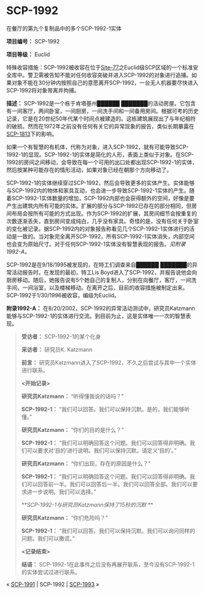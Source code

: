 # SCP-1992
                        




在餐厅的第九个复制品中的多个SCP-1992-1实体



**项目编号：** SCP-1992

**项目等级：** Euclid

特殊收容措施：SCP-1992被收容在位于[Site-77](/secure-facility-dossier-site-77)之Euclid级SCP区域的一个标准安全库中。警卫需被告知不能对任何收容突破并进入SCP-1992的对象进行追捕。如果对象不能在30分钟内按照自己的意愿离开SCP-1992，一台无人机器要尽快进入SCP-1992将对象带离并拘捕。

**描述：** SCP-1992是一个栋于肯塔基州██████ ███████的活动房屋。它包含有一间客厅，两间卧室，一间厨房，一间洗手间和一间备用房间。根据可考的历史记录，它是在20世纪50年代某个时间点被建造的。这栋建筑展现出了与年纪相符的破损。然而在1972年之前没有任何有关它的异常现象的报告，类似长期暴露在[SCP-1813](/scp-1813)下的影响。

如果一个有智慧的有机体，代称为对象，进入SCP-1992，就有可能导致SCP-1992-1的显现。SCP-1992-1的实体是简化的人形，表面上类似于对象。在SCP-1992的房间之间移动，会导致在每一个可用的出口处都出现SCP-1992-1的实体，然后按某种可能存在的情形活动，如果对象已经在朝那个方向移动了。

SCP-1992-1的实体继续穿过SCP-1992，然后会导致更多的实体产生。实体能够与SCP-1992内的物体和家具互动，也会进一步导致SCP-1992-1实体的产生。随着SCP-1992-1实体数量的增加，SCP-1992内部也会获得额外的空间，好像是要产生出建筑内所有可能的实体。扩展的部分与SCP-1992已存在的部分相同，但房间布局会按所有可能的方式出现。作为SCP-1992的扩展，其房间细节会按重复的次数逐渐丢失，直到房间变成纯白，几乎没有家具。奇怪的是，没有任何关于卧室的变化被记录。据SCP-1992内的对象报告称看见几个SCP-1992-1实体进行的活动是一致的。当对象完全离开SCP-1992，所有SCP-1992-1实体消失，内部空间也会变为原始尺寸。对于任何SCP-1992-1实体没有智慧表现的报告。*见附录1992-A。* 

SCP-1992是在9/18/1995被发现的，在特工们调查来自██████ ███████的异常活动报告时。在发现的最初，特工Lis Boyd进入了SCP-1992，并报告说他会向厨房移动。随后，她报告说有5个她自己的复制人，分别在向餐厅，客厅，一间洗手间，一间浴室，以及楼梯移动。在离开之后，目前的收容措施被制定出来。SCP-1992于1/30/1996被收容，编级为Euclid。

**附录1992-A：** 在8/20/2002，SCP-1992的异常活动测试中，研究员Katzmann能够与SCP-1992-1的实体进行交流。到目前为止，这是实体唯一一次的智慧表现。


> **受访者：** SCP-1992-1的某个化身
> 
> **采访者：** 研究员K. Katzmann
> 
> **前言：** 研究员Katzmann进入了SCP-1992，不久之后尝试与其中一个实体进行联系。
> 
> **<开始记录>** 
> 
> **研究员Katzmann：** “听得懂我说的话吗？”
> 
> **SCP-1992-1：** “我们可以回答。我们可以保持沉默。是的，我们能够听懂。”
> 
> **研究员Katzmann：** “你们的目的是什么？”
> 
> **SCP-1992-1：** “我们可以明确回答这个问题。我们可以回答得非明确。我们可以要求对‘目的’进行说明。我们可以保持沉默。请定义‘目的’。”
> 
> **研究员Katzmann：** “你们出现，存在的原因是什么？”
> 
> **SCP-1992-1：** “我们可以明确回答这个问题。我们可以回答得非明确。我们可以回答前一半。我们可以回答后一半。我们可以回答全部。我们可以要求进一步说明。我们可以选择。”
> 
> ***SCP-1992-1与研究员Katzmann保持了15秒的沉默* ** 
> 
> **研究员Katzmann：** “你们危险吗？”
> 
> **SCP-1992-1：** “我们可以回答。我们可以保持沉默。我们可以询问同样的问题。我们可以撒谎。”
> 
> **<记录结束>** 
> 
> **结语：** SCP-1992-1在此事件之后没有再展开联系，至今没有SCP-1992-1的实体尝试过进行联系。
> 



« [SCP-1991](/scp-1991) | SCP-1992 | [SCP-1993](/scp-1993) »





                    